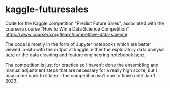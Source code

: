 # kaggle-futuresales
Code for the Kaggle competition "Predict Future Sales", associated with the coursera course "How to Win a Data Science Competition" https://www.coursera.org/learn/competitive-data-science.

The code is mostly in the form of Jupyter notebooks which are better viewed in-situ with the output at kaggle, either the exploratory data analysis [here](https://www.kaggle.com/deinforcement/predict-future-sales-eda-data-leakage) or the data cleaning and feature engineering noteboook [here](https://www.kaggle.com/deinforcement/top-1-notebook-advanced-features-and-lightgbm).

The competition is just for practice so I haven't done the ensembling and manual adjustment steps that are necessary for a really high score, but I may come back to it later - the competition isn't due to finish until Jan 1 2023.
